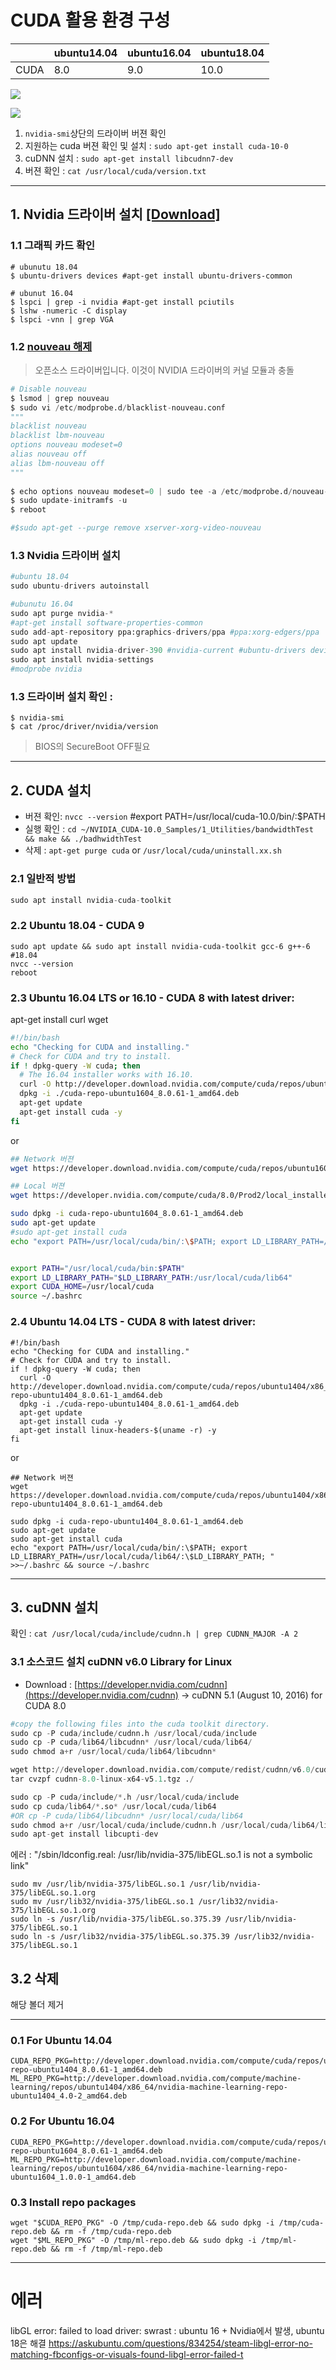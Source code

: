 # CUDA 활용 환경 구성

||ubuntu14.04|ubuntu16.04|ubuntu18.04|
|-|-|-|-|
|CUDA|8.0|9.0|10.0|

![](https://camo.githubusercontent.com/578cbdc3cca2ddc2fe30e6796ec1cf404aa134d4/68747470733a2f2f692e696d6775722e636f6d2f4571736d7873752e706e67)

![](https://i.stack.imgur.com/Laiii.png)

1. `nvidia-smi`상단의 드라이버 버젼 확인 
2. 지원하는 cuda 버젼 확인 및 설치 : `sudo apt-get install cuda-10-0`
3. cuDNN 설치 : `sudo apt-get install libcudnn7-dev`
4. 버젼 확인 : `cat /usr/local/cuda/version.txt`

---


## 1. Nvidia 드라이버 설치 [[Download]](http://www.nvidia.com/Download/index.aspx?lang=en-us)

### 1.1 그래픽 카드 확인 

``` 
# ubunutu 18.04
$ ubuntu-drivers devices #apt-get install ubuntu-drivers-common

# ubunut 16.04
$ lspci | grep -i nvidia #apt-get install pciutils
$ lshw -numeric -C display
$ lspci -vnn | grep VGA

```

### 1.2 [nouveau 해제](https://gist.github.com/haje01/f13053738853f39ce5a2#nouveau-해제)
> 오픈소스 드라이버입니다. 이것이 NVIDIA 드라이버의 커널 모듈과 충돌   

```python 
# Disable nouveau
$ lsmod | grep nouveau
$ sudo vi /etc/modprobe.d/blacklist-nouveau.conf
"""
blacklist nouveau
blacklist lbm-nouveau
options nouveau modeset=0
alias nouveau off
alias lbm-nouveau off
"""
  
$ echo options nouveau modeset=0 | sudo tee -a /etc/modprobe.d/nouveau-kms.conf
$ sudo update-initramfs -u
$ reboot

#$sudo apt-get --purge remove xserver-xorg-video-nouveau
```
  
### 1.3 Nvidia 드라이버 설치 

```python
#ubuntu 18.04
sudo ubuntu-drivers autoinstall

#ubunutu 16.04
sudo apt purge nvidia-* 
#apt-get install software-properties-common
sudo add-apt-repository ppa:graphics-drivers/ppa #ppa:xorg-edgers/ppa 
sudo apt update
sudo apt install nvidia-driver-390 #nvidia-current #ubuntu-drivers devices로 확인된 값
sudo apt install nvidia-settings
#modprobe nvidia
```

### 1.3  드라이버 설치 확인 : 

```
$ nvidia-smi  
$ cat /proc/driver/nvidia/version
```

> BIOS의 SecureBoot OFF필요 




---

## 2. CUDA 설치 

- 버젼  확인: `nvcc --version` #export PATH=/usr/local/cuda-10.0/bin/:$PATH
- 실행 확인 : `cd ~/NVIDIA_CUDA-10.0_Samples/1_Utilities/bandwidthTest && make && ./badhwidthTest`
- 삭제 : `apt-get purge cuda` or `/usr/local/cuda/uninstall.xx.sh`

### 2.1 일반적 방법 

```python
sudo apt install nvidia-cuda-toolkit  

```

### 2.2 Ubuntu 18.04 - CUDA 9



```
sudo apt update && sudo apt install nvidia-cuda-toolkit gcc-6 g++-6  #18.04
nvcc --version
reboot
```

### 2.3 Ubuntu 16.04 LTS or 16.10 - CUDA 8 with latest driver:

apt-get install curl wget

```bash
#!/bin/bash
echo "Checking for CUDA and installing."
# Check for CUDA and try to install.
if ! dpkg-query -W cuda; then
  # The 16.04 installer works with 16.10.
  curl -O http://developer.download.nvidia.com/compute/cuda/repos/ubuntu1604/x86_64/cuda-repo-ubuntu1604_8.0.61-1_amd64.deb
  dpkg -i ./cuda-repo-ubuntu1604_8.0.61-1_amd64.deb
  apt-get update
  apt-get install cuda -y
fi
```
or

```bash
## Network 버젼 
wget https://developer.download.nvidia.com/compute/cuda/repos/ubuntu1604/x86_64/cuda-repo-ubuntu1604_8.0.61-1_amd64.deb

## Local 버젼 
wget https://developer.nvidia.com/compute/cuda/8.0/Prod2/local_installers/cuda-repo-ubuntu1604-8-0-local-ga2_8.0.61-1_amd64-deb` 1.9G

sudo dpkg -i cuda-repo-ubuntu1604_8.0.61-1_amd64.deb
sudo apt-get update
#sudo apt-get install cuda
echo "export PATH=/usr/local/cuda/bin/:\$PATH; export LD_LIBRARY_PATH=/usr/local/cuda/lib64/:\$LD_LIBRARY_PATH; " >>~/.bashrc && source ~/.bashrc


export PATH="/usr/local/cuda/bin:$PATH"  
export LD_LIBRARY_PATH="$LD_LIBRARY_PATH:/usr/local/cuda/lib64"
export CUDA_HOME=/usr/local/cuda
source ~/.bashrc
```



### 2.4 Ubuntu 14.04 LTS - CUDA 8 with latest driver:

```bahs
#!/bin/bash
echo "Checking for CUDA and installing."
# Check for CUDA and try to install.
if ! dpkg-query -W cuda; then
  curl -O http://developer.download.nvidia.com/compute/cuda/repos/ubuntu1404/x86_64/cuda-repo-ubuntu1404_8.0.61-1_amd64.deb
  dpkg -i ./cuda-repo-ubuntu1404_8.0.61-1_amd64.deb
  apt-get update
  apt-get install cuda -y
  apt-get install linux-headers-$(uname -r) -y
fi
```
or 
```
## Network 버젼
wget https://developer.download.nvidia.com/compute/cuda/repos/ubuntu1404/x86_64/cuda-repo-ubuntu1404_8.0.61-1_amd64.deb

sudo dpkg -i cuda-repo-ubuntu1404_8.0.61-1_amd64.deb
sudo apt-get update
sudo apt-get install cuda
echo "export PATH=/usr/local/cuda/bin/:\$PATH; export LD_LIBRARY_PATH=/usr/local/cuda/lib64/:\$LD_LIBRARY_PATH; " >>~/.bashrc && source ~/.bashrc
```





---

## 3. cuDNN 설치

확인 : `cat /usr/local/cuda/include/cudnn.h | grep CUDNN_MAJOR -A 2`

### 3.1 소스코드 설치 cuDNN v6.0 Library for Linux

* Download : [https://developer.nvidia.com/cudnn](https://developer.nvidia.com/cudnn) -&gt;  cuDNN 5.1 \(August 10, 2016\) for CUDA 8.0

```python
#copy the following files into the cuda toolkit directory.
sudo cp -P cuda/include/cudnn.h /usr/local/cuda/include
sudo cp -P cuda/lib64/libcudnn* /usr/local/cuda/lib64/
sudo chmod a+r /usr/local/cuda/lib64/libcudnn*

wget http://developer.download.nvidia.com/compute/redist/cudnn/v6.0/cudnn-8.0-linux-x64-v6.0.tgz
tar cvzpf cudnn-8.0-linux-x64-v5.1.tgz ./

sudo cp -P cuda/include/*.h /usr/local/cuda/include
sudo cp cuda/lib64/*.so* /usr/local/cuda/lib64  
#OR cp -P cuda/lib64/libcudnn* /usr/local/cuda/lib64
sudo chmod a+r /usr/local/cuda/include/cudnn.h /usr/local/cuda/lib64/libcudnn*
sudo apt-get install libcupti-dev
```

에러 : "/sbin/ldconfig.real: /usr/lib/nvidia-375/libEGL.so.1 is not a symbolic link"

```
sudo mv /usr/lib/nvidia-375/libEGL.so.1 /usr/lib/nvidia-375/libEGL.so.1.org
sudo mv /usr/lib32/nvidia-375/libEGL.so.1 /usr/lib32/nvidia-375/libEGL.so.1.org
sudo ln -s /usr/lib/nvidia-375/libEGL.so.375.39 /usr/lib/nvidia-375/libEGL.so.1
sudo ln -s /usr/lib32/nvidia-375/libEGL.so.375.39 /usr/lib32/nvidia-375/libEGL.so.1
```

## 3.2 삭제

해당 볼더 제거

---

### 0.1 For Ubuntu 14.04

```
CUDA_REPO_PKG=http://developer.download.nvidia.com/compute/cuda/repos/ubuntu1404/x86_64/cuda-repo-ubuntu1404_8.0.61-1_amd64.deb
ML_REPO_PKG=http://developer.download.nvidia.com/compute/machine-learning/repos/ubuntu1404/x86_64/nvidia-machine-learning-repo-ubuntu1404_4.0-2_amd64.deb
```

### 0.2 For Ubuntu 16.04

```
CUDA_REPO_PKG=http://developer.download.nvidia.com/compute/cuda/repos/ubuntu1604/x86_64/cuda-repo-ubuntu1604_8.0.61-1_amd64.deb
ML_REPO_PKG=http://developer.download.nvidia.com/compute/machine-learning/repos/ubuntu1604/x86_64/nvidia-machine-learning-repo-ubuntu1604_1.0.0-1_amd64.deb
```

### 0.3 Install repo packages

```
wget "$CUDA_REPO_PKG" -O /tmp/cuda-repo.deb && sudo dpkg -i /tmp/cuda-repo.deb && rm -f /tmp/cuda-repo.deb
wget "$ML_REPO_PKG" -O /tmp/ml-repo.deb && sudo dpkg -i /tmp/ml-repo.deb && rm -f /tmp/ml-repo.deb
```



---

# 에러 

libGL error: failed to load driver: swrast : ubuntu 16 + Nvidia에서 발생, ubuntu 18은 해결 
https://askubuntu.com/questions/834254/steam-libgl-error-no-matching-fbconfigs-or-visuals-found-libgl-error-failed-t
